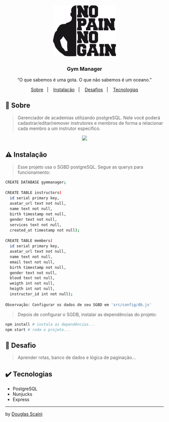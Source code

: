 
<h1 align="center"><img src="./.github/gym.jpg" width="200px"/></h1>

<h3 align="center">Gym Manager</h3>

<p align="center">“O que sabemos é uma gota. O que não sabemos é um oceano.”</p>

<p align="center">
  <a href="#about">Sobre</a>&nbsp;&nbsp;&nbsp;|&nbsp;&nbsp;&nbsp;
  <a href="#install">Instalação</a>&nbsp;&nbsp;&nbsp;|&nbsp;&nbsp;&nbsp;
  <a href="#challenge">Desafios</a>&nbsp;&nbsp;&nbsp;|&nbsp;&nbsp;&nbsp;
  <a href="#technologies">Tecnologias</a>
</p>

## :speech_balloon: Sobre <a name="about"></a>
> Gerenciador de academias utilizando postgreSQL. Nele você poderá cadastrar/editar/remover instrutores e membros de forma a relacionar cada membro a um instrutor específico.

<div align="center">
  <img src="./.github/gymmanager.gif"></img>
</div>

## :warning: Instalação <a name="install"></a>
> Esse projeto usa o SGBD postgreSQL. Segue as querys para funcionamento:

```sh
CREATE DATABASE gymmanager;

CREATE TABLE instructors(
  id serial primary key,
  avatar_url text not null,
  name text not null,
  birth timestamp not null,
  gender text not null,
  services text not null,
  created_at timestamp not null);

CREATE TABLE members(
  id serial primary key,
  avatar_url text not null,
  name text not null,
  email text not null,
  birth timestamp not null,
  gender text not null,
  blood text not null,
  weigth int not null,
  heigth int not null,
  instructor_id int not null);

Observação: Configurar os dados de seu SGBD em 'src/config/db.js'
```

> Depois de configurar o SGDB, instalar as dependências do projeto:

```sh
npm install # instala as dependências...
npm start # roda o projeto...
```

## :triangular_flag_on_post: Desafio <a name="challenge"></a>
> Aprender rotas, banco de dados e lógica de paginação...

## :heavy_check_mark: Tecnologias <a name="technologies"></a>

- PostgreSQL
- Nunjucks
- Express

---

by [Douglas Scaini](https://www.github.com/douglasscaini)